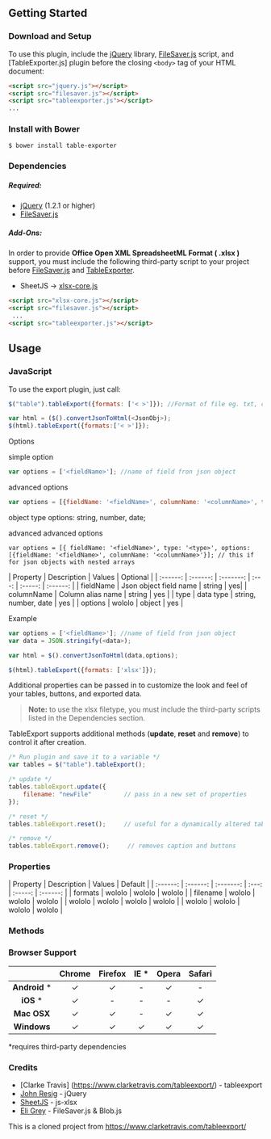 ## Getting Started

### Download and Setup

To use this plugin, include the [jQuery](https://jquery.com) library, [FileSaver.js](https://github.com/eligrey/FileSaver.js/) script, and [TableExporter.js] plugin before the closing `<body>` tag of your HTML document:

```html
<script src="jquery.js"></script>
<script src="filesaver.js"></script>
<script src="tableexporter.js"></script>
...
```

### Install with Bower

```shell
$ bower install table-exporter
```

### Dependencies

##### Required:

* [jQuery](https://jquery.com) (1.2.1 or higher)
* [FileSaver.js](https://github.com/eligrey/FileSaver.js/)


##### Add-Ons:
In order to provide **Office Open XML SpreadsheetML Format ( .xlsx )** support, you must include the following third-party script to your project before [FileSaver.js](https://github.com/eligrey/FileSaver.js/) and [TableExporter](https://github.com/SimonSch/HtmlTableExporter).

* SheetJS -> [xlsx-core.js](https://github.com/SheetJS/js-xlsx)

```html
<script src="xlsx-core.js"></script>
<script src="filesaver.js"></script>
 ...
<script src="tableexporter.js"></script>
```

## Usage

### JavaScript

To use the export plugin, just call:

```js
$("table").tableExport({formats: ['< >']}); //Format of file eg. txt, csv, xls, xlsx

var html = ($().convertJsonToHtml(<JsonObj>);
$(html).tableExport({formats:['< >']});
```

Options 

simple option
```js
var options = ['<fieldName>']; //name of field fron json object
```

advanced options
```js
var options = [{fieldName: '<fieldName>', columnName: '<columnName>', type: '<type>'}]; //name of field from json object, column name alias (optional), object type (optional)
```

object type options: string, number, date; 

advanced advanced options
```
var options = [{ fieldName: '<fieldName>', type: '<type>', options:[{fieldName: '<fieldName>', columnName: '<columnName>'}]; // this if for json objects with nested arrays
```

| Property | Description | Values | Optional |
| :------: | :------: | :-------: | :---: | :-----: | :------: |
|  fieldName  |  Json object field name     | string |  yes|
|  columnName  |  Column alias name     | string | yes |
|  type  |  data type     | string, number, date | yes |
|  options  |  wololo     | object | yes |

Example

```js
var options = ['<fieldName>']; //name of field fron json object
var data = JSON.stringify(<data>);

var html = $().convertJsonToHtml(data,options);

$(html).tableExport({formats: ['xlsx']});
```


Additional properties can be passed in to customize the look and feel of your tables, buttons, and exported data.

> **Note:**  to use the xlsx filetype, you must include the third-party scripts listed in the Dependencies section.

TableExport supports additional methods (**update**, **reset** and **remove**) to control it after creation.

```js
/* Run plugin and save it to a variable */
var tables = $("table").tableExport();
```

```js
/* update */
tables.tableExport.update({
    filename: "newFile"         // pass in a new set of properties
});

/* reset */
tables.tableExport.reset();     // useful for a dynamically altered table

/* remove */
tables.tableExport.remove();     // removes caption and buttons
```

### Properties

| Property | Description | Values | Default |
| :------: | :------: | :-------: | :---: | :-----: | :------: |
|  formats  |  wololo     | wololo | wololo  |
|  filename  |  wololo     | wololo | wololo  |
|  wololo  |  wololo     | wololo | wololo  |
|  wololo  |  wololo     | wololo | wololo  |

### Methods



### Browser Support

|  | Chrome | Firefox | IE *  | Opera | Safari |
| :------: | :------: | :-------: | :---: | :-----: | :------: |
| __Android__ * |    &#10003;   |    &#10003;    | - |   &#10003;   |  -   |
| __iOS__ * |    &#10003;   |  -    | - |   -   |   &#10003;    |
| **Mac OSX**|    &#10003;   |    &#10003;    | - |   &#10003;  |   &#10003;    |
| **Windows** |    &#10003;   |    &#10003;    | &#10003; |   &#10003;   |   &#10003;    |

*requires third-party dependencies


### Credits

* [Clarke Travis] (https://www.clarketravis.com/tableexport/) - tableexport
* [John Resig](https://github.com/jeresig) - jQuery
* [SheetJS](https://github.com/SheetJS) - js-xlsx 
* [Eli Grey](https://github.com/eligrey) - FileSaver.js & Blob.js

This is a cloned project from https://www.clarketravis.com/tableexport/
